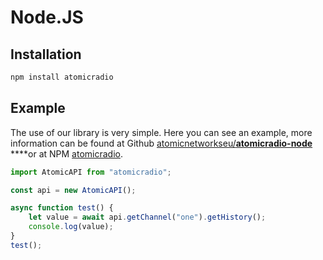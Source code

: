 # Node.JS

## Installation

```bash
npm install atomicradio
```

## Example

The use of our library is very simple. Here you can see an example, more information can be found at Github [atomicnetworkseu/**atomicradio-node**](https://github.com/atomicnetworkseu/atomicradio-node) ****or at NPM [atomicradio](https://www.npmjs.com/package/atomicradio).

```javascript
import AtomicAPI from "atomicradio";

const api = new AtomicAPI();

async function test() {
    let value = await api.getChannel("one").getHistory();
    console.log(value);
}
test();
```



